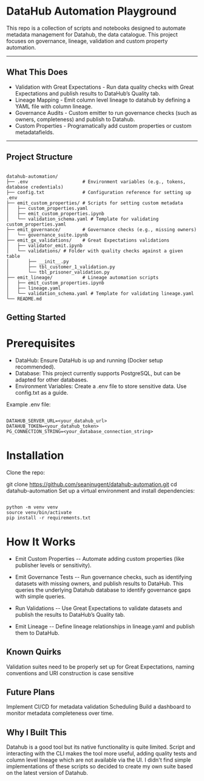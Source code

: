 # DataHub Automation Playground  

This repo is a collection of scripts and notebooks designed to automate metadata management for Datahub, the data catalogue. This project focuses on governance, lineage, validation and custom property automation.

---

## What This Does  

- Validation with Great Expectations - Run data quality checks with Great Expectations and publish results to DataHub’s Quality tab. 
- Lineage Mapping - Emit column level lineage to datahub by defining a YAML file with column lineage.
- Governance Audits - Custom emitter to run governance checks (such as owners, completeness) and publish to Datahub.
- Custom Properties - Programatically add custom properties or custom metadatafields.

---

## Project Structure  

```plaintext

datahub-automation/
├── .env                    # Environment variables (e.g., tokens, database credentials)
├── config.txt              # Configuration reference for setting up .env
├── emit_custom_properties/ # Scripts for setting custom metadata
│   ├── custom_properties.yaml
│   ├── emit_custom_properties.ipynb
│   └── validation_schema.yaml # Template for validating custom_properties.yaml
├── emit_governance/        # Governance checks (e.g., missing owners)
│   └── governance_suite.ipynb
├── emit_gx_validations/    # Great Expectations validations
│   ├── validator_emit.ipynb
│   └── validations/ # Folder with quality checks against a given table
│       ├── __init__.py
│       ├── tbl_customer_1_validation.py
│       └── tbl_prisoner_validation.py
├── emit_lineage/           # Lineage automation scripts
│   ├── emit_custom_properties.ipynb
│   ├── lineage.yaml
│   └── validation_schema.yaml # Template for validating lineage.yaml
└── README.md

````


## Getting Started
# Prerequisites
- DataHub: Ensure DataHub is up and running (Docker setup recommended).
- Database: This project currently supports PostgreSQL, but can be adapted for other databases.
- Environment Variables: Create a .env file to store sensitive data. Use config.txt as a guide.

Example .env file:
```plaintext

DATAHUB_SERVER_URL=<your_datahub_url>
DATAHUB_TOKEN=<your_datahub_token>
PG_CONNECTION_STRING=<your_database_connection_string>
```
# Installation
Clone the repo:

git clone https://github.com/seanjnugent/datahub-automation.git
cd datahub-automation
Set up a virtual environment and install dependencies:

```plaintext

python -m venv venv
source venv/bin/activate
pip install -r requirements.txt
````

# How It Works
- Emit Custom Properties
-- Automate adding custom properties (like publisher levels or sensitivity).

- Emit Governance Tests
-- Run governance checks, such as identifying datasets with missing owners, and publish results to DataHub. This queries the underlying Datahub database to identify governance gaps with simple queries.

- Run Validations
-- Use Great Expectations to validate datasets and publish the results to DataHub’s Quality tab.

- Emit Lineage
-- Define lineage relationships in lineage.yaml and publish them to DataHub.

## Known Quirks
Validation suites need to be properly set up for Great Expectations, naming conventions and URI construction is case sensitive

## Future Plans
Implement CI/CD for metadata validation
Scheduling
Build a dashboard to monitor metadata completeness over time.

## Why I Built This
Datahub is a good tool but its native functionality is quite limited. Script and interacting with the CLI makes the tool more useful, adding quality tests and column level lineage which are not available via the UI. I didn't find simple implementations of these scripts so decided to create my own suite based on the latest version of Datahub.
